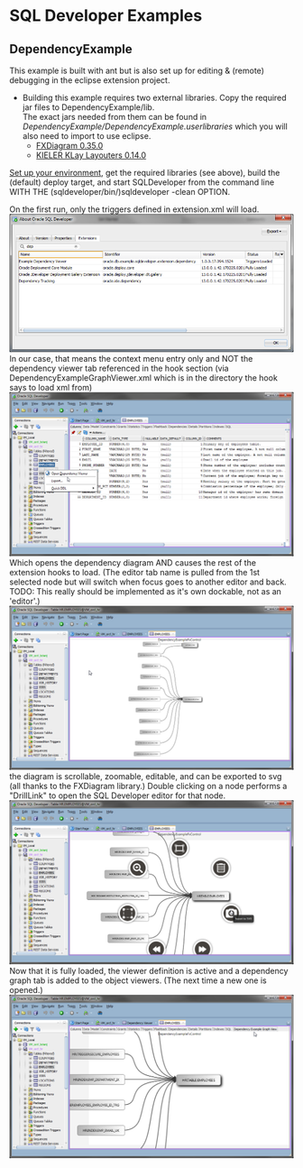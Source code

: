 # SQL Developer Examples
## DependencyExample
This example is built with ant but is also set up for editing & (remote) debugging in the eclipse extension project.  
* Building this example requires two external libraries. Copy the required jar files to DependencyExample/lib.  
The exact jars needed from them can be found in *DependencyExample/DependencyExample.userlibraries* which you will also need to import to use eclipse.  
    * [FXDiagram 0.35.0](http://dl.bintray.com/jankoehnlein/FXDiagram/standalone/fxdiagram-jars-0.35.0.zip "fxdiagram-jars-0.35.0.zip")  
    * [KIELER KLay Layouters 0.14.0](http://rtsys.informatik.uni-kiel.de/~kieler/files/release_pragmatics_2015-02/klay/klay_2015-02.jar "klay_2015-02.jar")

[Set up your environment](../../setup.md), get the required libraries (see above), build the (default) deploy target, and start SQLDeveloper from the command line WITH THE (sqldeveloper/bin/)sqldeveloper -clean OPTION.  

On the first run, only the triggers defined in extension.xml will load.  
![DependencyExampleAbout diagram](images/DependencyExampleAbout.png)  
In our case, that means the context menu entry only and NOT the dependency viewer tab referenced in the hook section (via DependencyExampleGraphViewer.xml which is in the directory the hook says to load xml from)
![DependencyExampleContextMenu diagram](images/DependencyExampleContextMenu.png)  
Which opens the dependency diagram AND causes the rest of the extension hooks to load. (The editor tab name is pulled from the 1st selected node but will switch when focus goes to another editor and back. TODO: This really should be implemented as it's own dockable, not as an 'editor'.) 
![DependencyExampleZoomedOut diagram](images/DependencyExampleZoomedOut.png)  
the diagram is scrollable, zoomable, editable, and can be exported to svg (all thanks to the FXDiagram library.) Double clicking on a node performs a "DrillLink" to open the SQL Developer editor for that node.  
![DependencyExampleZoomedIn diagram](images/DependencyExampleZoomedIn.png)  
Now that it is fully loaded, the viewer definition is active and a dependency graph tab is added to the object viewers. (The next time a new one is opened.) 
![DependencyExampleViewer diagram](images/DependencyExampleViewer.png)  
